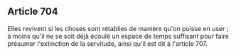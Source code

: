 Article 704
----
Elles revivent si les choses sont rétablies de manière qu'on puisse en user ; à
moins qu'il ne se soit déjà écoulé un espace de temps suffisant pour faire
présumer l'extinction de la servitude, ainsi qu'il est dit à l'article 707.
